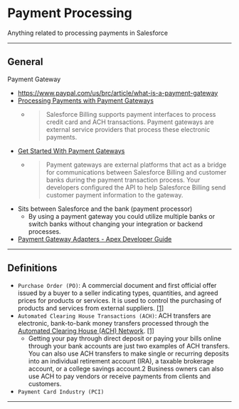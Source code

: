 # Payment Processing

Anything related to processing payments in Salesforce

---

## General

Payment Gateway

- <https://www.paypal.com/us/brc/article/what-is-a-payment-gateway>
- [Processing Payments with Payment Gateways](https://help.salesforce.com/articleView?id=sf.blng_payment_gateways.htm&type=5)
  - > Salesforce Billing supports payment interfaces to process credit card and ACH transactions. Payment gateways are external service providers that process these electronic payments.
- [Get Started With Payment Gateways](https://help.salesforce.com/articleView?id=sf.blng_payment_gateway_overview.htm&type=5)
  - > Payment gateways are external platforms that act as a bridge for communications between Salesforce Billing and customer banks during the payment transaction process. Your developers configured the API to help Salesforce Billing send customer payment information to the gateway.
- Sits between Salesforce and the bank (payment processor)
  - By using a payment gateway you could utilize multiple banks or switch banks without changing your integration or backend processes.
- [Payment Gateway Adapters - Apex Developer Guide](https://developer.salesforce.com/docs/atlas.en-us.apexcode.meta/apexcode/apex_commercepayments_adapter_intro.htm)

---

## Definitions

- `Purchase Order (PO)`: A commercial document and first official offer issued by a buyer to a seller indicating types, quantities, and agreed prices for products or services. It is used to control the purchasing of products and services from external suppliers. [[1]](https://en.wikipedia.org/wiki/Purchase_order)
- `Automated Clearing House Transactions (ACH)`: ACH transfers are electronic, bank-to-bank money transfers processed through the [Automated Clearing House (ACH) Network](https://www.investopedia.com/terms/a/ach.asp). [[1]](https://www.investopedia.com/ach-transfers-what-are-they-and-how-do-they-work-4590120)
  - Getting your pay through direct deposit or paying your bills online through your bank accounts are just two examples of ACH transfers. You can also use ACH transfers to make single or recurring deposits into an individual retirement account (IRA), a taxable brokerage account, or a college savings account.2 Business owners can also use ACH to pay vendors or receive payments from clients and customers.
- `Payment Card Industry (PCI)`

---

